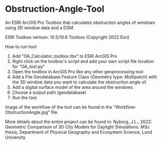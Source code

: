 # Obstruction-Angle-Tool
An ESRI ArcGIS Pro Toolbox that calculates obstruction angles of windows using 3D window data and a DSM.

ESRI Toolbox verison: 10.5/10.6 Toolbox (Copyright 2022 Esri)

How to run tool:
  1. Add "OA_Calculator_toolbox.tbx" to ESRI ArcGIS Pro
  2. Right click on the toolbox's script and add your own script file location for "OA_tool.py"
  3. Open the toolbox in ArcGIS Pro like any other geoprocessing tool
  4. Add a File Geodatabase Feature Class (Geometry type: Multipatch) with the 3D window data you want to calculate the obstruction angle of. 
  5. Add a digital surface model of the area around the windows. 
  6. Choose a output path (geodatabase) 
  7. Run the tool. 

Image of the workflow of the tool can be found in the "Workflow-ObstructionAngle.jpg" file. 


More details about the entire project can be found in:
Nyborg, J.L., 2022: Geometric Comparison of 3D City Models for Daylight Simulations. MSc thesis, Department of Physical Geography and Ecosystem Science, Lund University
